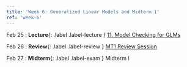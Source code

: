 ```yaml
---
title: 'Week 6: Generalized Linear Models and Midterm 1'
ref: 'week-6'
---
```


Feb 25
: **Lecture**{: .label .label-lecture } [11. Model Checking for GLMs](lecture/lec11)

Feb 26
: **Review**{: .label .label-review } [MT1 Review Session](https://docs.google.com/presentation/d/12VdBz2XtvPek29NybcIUJGjnksFHi7jRZuc4era9tRo/edit?usp=sharing)

Feb 27
: **Midterm**{: .label .label-exam } Midterm I
